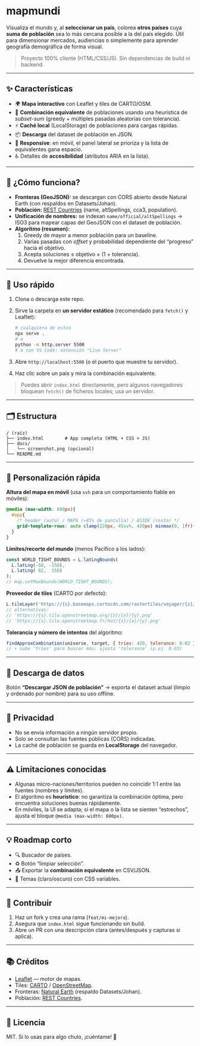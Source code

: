 # mapmundi

Visualiza el mundo y, al **seleccionar un país**, colorea **otros países** cuya **suma de población** sea lo más cercana posible a la del país elegido. Útil para dimensionar mercados, audiencias o simplemente para aprender geografía demográfica de forma visual.

> Proyecto 100% cliente (HTML/CSS/JS). Sin dependencias de build ni backend.

---

## ✨ Características

- 🌍 **Mapa interactivo** con Leaflet y tiles de CARTO/OSM.  
- 🧮 **Combinación equivalente** de poblaciones usando una heurística de _subset-sum_ (greedy + múltiples pasadas aleatorias con tolerancia).  
- ⚡ **Caché local** (LocalStorage) de poblaciones para cargas rápidas.  
- 📦 **Descarga** del dataset de población en JSON.  
- 📱 **Responsive**: en móvil, el panel lateral se prioriza y la lista de equivalentes gana espacio.  
- ♿ Detalles de **accesibilidad** (atributos ARIA en la lista).

---

## 🧠 ¿Cómo funciona?

- **Fronteras (GeoJSON):** se descargan con CORS abierto desde Natural Earth (con respaldos en Datasets/Johan).  
- **Población:** [REST Countries](https://restcountries.com) (name, altSpellings, cca3, population).  
- **Unificación de nombres:** se indexan `name/official/altSpellings` → ISO3 para mapear capas del GeoJSON con el dataset de población.  
- **Algoritmo (resumen):**  
  1. Greedy de mayor a menor población para un baseline.  
  2. Varias pasadas con _offset_ y probabilidad dependiente del “progreso” hacia el objetivo.  
  3. Acepta soluciones ≤ objetivo × (1 + tolerancia).  
  4. Devuelve la mejor diferencia encontrada.

---

## 🚀 Uso rápido

1. Clona o descarga este repo.  
2. Sirve la carpeta en **un servidor estático** (recomendado para `fetch()` y Leaflet):

   ```bash
   # cualquiera de estos
   npx serve .
   # o
   python -m http.server 5500
   # o con VS Code: extensión "Live Server"
   ```

3. Abre `http://localhost:5500` (o el puerto que muestre tu servidor).  
4. Haz clic sobre un país y mira la combinación equivalente.

> Puedes abrir `index.html` directamente, pero algunos navegadores bloquean `fetch()` de ficheros locales; usa un servidor.

---

## 🗂️ Estructura

```
/ (raíz)
├── index.html        # App completa (HTML + CSS + JS)
├── docs/
│   └── screenshot.png (opcional)
└── README.md
```

---

## 🔧 Personalización rápida

**Altura del mapa en móvil** (usa `svh` para un comportamiento fiable en móviles):

```css
@media (max-width: 600px){
  #app{
    /* header (auto) / MAPA (≈45% de pantalla) / ASIDE (resto) */
    grid-template-rows: auto clamp(220px, 45svh, 420px) minmax(0, 1fr);
  }
}
```

**Límites/recorte del mundo** (menos Pacífico a los lados):

```js
const WORLD_TIGHT_BOUNDS = L.latLngBounds(
  L.latLng(-58, -150),
  L.latLng( 82,  150)
);
// map.setMaxBounds(WORLD_TIGHT_BOUNDS);
```

**Proveedor de tiles** (CARTO por defecto):

```js
L.tileLayer('https://{s}.basemaps.cartocdn.com/rastertiles/voyager/{z}/{x}/{y}{r}.png', { ... })
// alternativas:
// 'https://{s}.tile.openstreetmap.org/{z}/{x}/{y}.png'
// 'https://{s}.tile.openstreetmap.fr/hot/{z}/{x}/{y}.png'
```

**Tolerancia y número de intentos** del algoritmo:

```js
findApproxCombination(universe, target, { tries: 420, tolerance: 0.02 })
// ↑ sube 'tries' para buscar más; ajusta 'tolerance' (p.ej. 0.03)
```

---

## 📝 Descarga de datos

Botón **“Descargar JSON de población”** → exporta el dataset actual (limpio y ordenado por nombre) para su uso offline.

---

## 🔐 Privacidad

- No se envía información a ningún servidor propio.  
- Solo se consultan las fuentes públicas (CORS) indicadas.  
- La caché de población se guarda en **LocalStorage** del navegador.

---

## ⚠️ Limitaciones conocidas

- Algunas micro-naciones/territorios pueden no coincidir 1:1 entre las fuentes (nombres y límites).  
- El algoritmo es **heurístico**: no garantiza la combinación óptima, pero encuentra soluciones buenas rápidamente.  
- En móviles, la UI se adapta; si el mapa o la lista se sienten “estrechos”, ajusta el bloque `@media (max-width: 600px)`.

---

## 💡 Roadmap corto

- 🔍 Buscador de países.  
- ♻️ Botón “limpiar selección”.  
- 📤 Exportar la **combinación equivalente** en CSV/JSON.  
- 🎨 Temas (claro/oscuro) con CSS variables.

---

## 🤝 Contribuir

1. Haz un fork y crea una rama (`feat/mi-mejora`).  
2. Asegura que `index.html` sigue funcionando sin build.  
3. Abre un PR con una descripción clara (antes/después y capturas si aplica).

---

## 📚 Créditos

- [Leaflet](https://leafletjs.com) — motor de mapas.  
- Tiles: [CARTO](https://carto.com) / [OpenStreetMap](https://www.openstreetmap.org).  
- Fronteras: [Natural Earth](https://www.naturalearthdata.com/) (respaldo Datasets/Johan).  
- Población: [REST Countries](https://restcountries.com/).  

---

## 📄 Licencia

MIT. Si lo usas para algo chulo, ¡cuéntame! 🙌
